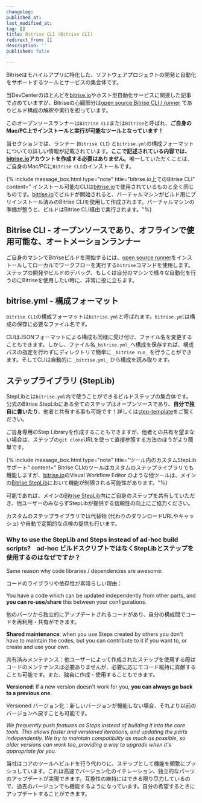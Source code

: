 ```yaml
---
changelog:
published_at:
last_modified_at:
tag: []
title: Bitrise CLI (Bitrise CLI)
redirect_from: []
description: ''
published: false

---
```

Bitriseはモバイルアプリに特化した、ソフトウェアプロジェクトの開発と自動化をサポートするツールとサービスの集合体です。

当DevCenterのほとんどを[bitrise.io](https://www.bitrise.io)やホスト型自動化サービスに関連した記事で占めていますが、Bitriseの心臓部分は[open source Bitrise CLI / runner](https://github.com/bitrise-io/bitrise) でありビルド構成の解釈や実行を担っています。

このオープンソースランナーは`Bitrise CLI`または`Bitrise`と呼ばれ、**ご自身のMac/PC上でインストールと実行が可能なツールとなっています！**

当セクションでは、ランナー (`Bitrise CLI`) と`bitrise.yml`の構成フォーマットについての詳しい情報が記載されています。**ここで記述されている内容では、**[**bitrise.io**](https://www.bitrise.io)**アカウントを作成する必要はありません**。唯一していただくことは、ご自身のMac/PCに`Bitrise CLI`のインストールです。

{% include message_box.html type="note" title="bitrise.io上でのBitrise CLI" content=" インストール可能なCLIは[bitrise.io](https://www.bitrise.io)で使用されているものと全く同じものです。[bitrise.io](https://www.bitrise.io)でビルドが開始されると、バーチャルマシンがビルド用にプリインストール済みのBitrise CLIを使用して作成されます。バーチャルマシンの準備が整うと、ビルドはBitrise CLI経由で実行されます。"%}

## Bitrise CLI -  オープンソースであり、オフラインで使用可能な、オートメーションランナー

ご自身のマシンでBitriseビルドを開始するには、[open source runner](https://www.bitrise.io/cli)をインストールしてローカルでワークフローを実行する`bitrise`コマンドを使用します。ステップの開発やビルドのデバッグ、もしくは自分のマシンで様々な自動化を行うのにBitriseを使用したい時に、非常に役に立ちます。

## bitrise.yml - 構成フォーマット

`Bitrise CLI`の構成フォーマットは`bitrise.yml`と呼ばれます。`bitrise.yml`は構成の保存に必要なファイル名です。

CLIはJSONフォーマットによる構成も同様に受け付け、ファイル名を変更することもできます。しかし、ファイル名`_bitrise.yml_`へ構成を保存すれば、構成パスの指定を行わずにディレクトリで簡単に `_bitrise run_` を行うことができます。そしてCLIは自動的に `_bitrise.yml_` から構成を読み取ります。

## ステップライブラリ (StepLib)

StepLibとは`bitrise.yml`内で使うことができるビルドステップの集合体です。公式のBitrise StepLibにある全てのステップはオープンソースであり、**自分で独自に書いたり**、他者と共有する事も可能です！詳しくは[step-template](https://github.com/bitrise-steplib/step-template)をご覧ください。

ご自身専用のStep Libraryを作成することもできますが、他者との共有を望まない場合は、ステップの`git clone`URLを使って直接参照する方法のほうがより簡単です。

{% include message_box.html type="note" title="ツール内のカスタムStepLibサポート" content=" Bitrise CLIのツールはカスタムのステップライブラリでも機能しますが、[bitrise.io](https://www.bitrise.io)のVisual Workflow Editor のような他ツールは、メインの[Bitrise StepLib](https://github.com/bitrise-io/bitrise-steplib)において機能が制限される可能性があります。"%}

可能であれば、メインの[Bitrise StepLib](https://github.com/bitrise-io/bitrise-steplib)内にご自身のステップを共有していただき、他ユーザーのみならずStepLibが提供する信頼性の向上にご協力ください。

カスタムのステップライブラリでは代替物 (代わりのダウンロードURLやキャッシュ) や自動で定期的な点検の提供も行います。

### Why to use the StepLib and Steps instead of ad-hoc build scripts?　ad-hoc ビルドスクリプトではなくStepLibとステップを使用するのはなぜですか？

Same reason why code libraries / dependencies are awesome:

コードのライブラリや依存性が素晴らしい理由：

You have a code which can be updated independently from other parts, and **you can re-use/share** this between your configurations.

他のパーツから独立的にアップデートされるコードがあり、自分の構成間でコードを再利用・共有ができます。

**Shared maintenance**: when you use Steps created by others you don't have to maintain the codes, but you can contribute to it if you want to, or create and use your own.

共有済みメンテナンス：他ユーザーによって作成されたステップを使用する際はコードのメンテナンスは必要ありませんが、必要に応じてコード維持に貢献することも可能です。また、独自に作成・使用することもできます。

**Versioned**: If a new version doesn't work for you, **you can always go back to a previous one**.

Versioned バージョン化：新しいバージョンが機能しない場合、それより以前のバージョンへ戻すことも可能です。

_We frequently push features as Steps instead of building it into the core tools. This allows faster and versioned iterations, and updating the parts independently. We try to maintain compatibility as much as possible, so older versions can work too, providing a way to upgrade when it's appropriate for you._

当社はコアのツールへビルドを行う代わりに、ステップとして機能を頻繁にプッシュしています。これは高速でバージョン化のイテレーション、独立的なパーツのアップデートが実現できます。互換性の維持にはできる限り尽力しているので、過去のバージョンでも機能するようになっています。自分の希望するときにアップデートすることができます。